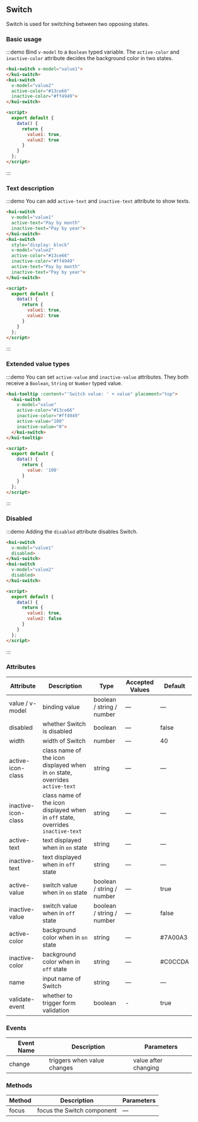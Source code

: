 ## Switch

Switch is used for switching between two opposing states.

### Basic usage
:::demo Bind `v-model` to a `Boolean` typed variable. The `active-color` and `inactive-color` attribute decides the background color in two states.

```html
<kui-switch v-model="value1">
</kui-switch>
<kui-switch
  v-model="value2"
  active-color="#13ce66"
  inactive-color="#ff4949">
</kui-switch>

<script>
  export default {
    data() {
      return {
        value1: true,
        value2: true
      }
    }
  };
</script>
```
:::

### Text description
:::demo You can add `active-text` and `inactive-text` attribute to show texts.

```html
<kui-switch
  v-model="value1"
  active-text="Pay by month"
  inactive-text="Pay by year">
</kui-switch>
<kui-switch
  style="display: block"
  v-model="value2"
  active-color="#13ce66"
  inactive-color="#ff4949"
  active-text="Pay by month"
  inactive-text="Pay by year">
</kui-switch>

<script>
  export default {
    data() {
      return {
        value1: true,
        value2: true
      }
    }
  };
</script>
```
:::

### Extended value types

:::demo You can set `active-value` and `inactive-value` attributes. They both receive a `Boolean`, `String` or `Number` typed value.

```html
<kui-tooltip :content="'Switch value: ' + value" placement="top">
  <kui-switch
    v-model="value"
    active-color="#13ce66"
    inactive-color="#ff4949"
    active-value="100"
    inactive-value="0">
  </kui-switch>
</kui-tooltip>

<script>
  export default {
    data() {
      return {
        value: '100'
      }
    }
  };
</script>
```

:::

### Disabled

:::demo Adding the `disabled` attribute disables Switch.

```html
<kui-switch
  v-model="value1"
  disabled>
</kui-switch>
<kui-switch
  v-model="value2"
  disabled>
</kui-switch>

<script>
  export default {
    data() {
      return {
        value1: true,
        value2: false
      }
    }
  };
</script>
```
:::

### Attributes

| Attribute      | Description          | Type      | Accepted Values       | Default |
|-----| ----| ----| ----|---- |
| value / v-model | binding value | boolean / string / number | — | — |
| disabled | whether Switch is disabled | boolean | — | false |
| width | width of Switch | number | — | 40 |
| active-icon-class | class name of the icon displayed when in `on` state, overrides `active-text` | string | — | — |
| inactive-icon-class |class name of the icon displayed when in `off` state, overrides `inactive-text`| string | — | — |
| active-text | text displayed when in `on` state | string | — | — |
| inactive-text | text displayed when in `off` state | string | — | — |
| active-value  | switch value when in `on` state | boolean / string / number | — | true |
| inactive-value  | switch value when in `off` state | boolean / string / number | — | false |
| active-color | background color when in `on` state | string | — | #7A00A3 |
| inactive-color | background color when in `off` state | string | — | #C0CCDA |
| name           | input name of Switch | string | — | — |
| validate-event | whether to trigger form validation | boolean | - | true |

### Events

| Event Name | Description | Parameters |
| ---- | ----| ---- |
| change | triggers when value changes | value after changing |

### Methods
| Method | Description | Parameters |
| ------|--------|------- |
| focus | focus the Switch component | — |
